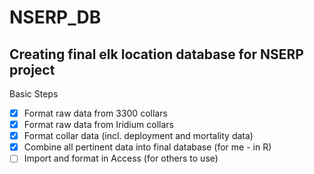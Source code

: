 # NSERP_DB
## Creating final elk location database for NSERP project

Basic Steps
- [x] Format raw data from 3300 collars
- [x] Format raw data from Iridium collars
- [x] Format collar data (incl. deployment and mortality data)
- [x] Combine all pertinent data into final database (for me - in R)
- [ ] Import and format in Access (for others to use)
